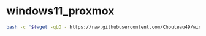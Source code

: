 # windows11_proxmox

```bash
bash -c "$(wget -qLO - https://raw.githubusercontent.com/Chouteau49/windows11_proxmox/main/install_win11.sh)"
```

